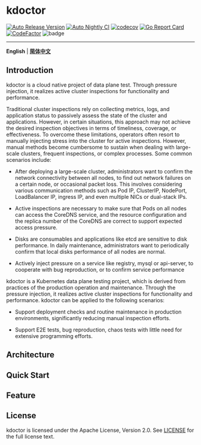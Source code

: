 # kdoctor
[![Auto Release Version](https://github.com/kdoctor-io/kdoctor/actions/workflows/auto-release.yaml/badge.svg)](https://github.com/kdoctor-io/kdoctor/actions/workflows/auto-release.yaml)
[![Auto Nightly CI](https://github.com/kdoctor-io/kdoctor/actions/workflows/auto-nightly-ci.yaml/badge.svg)](https://github.com/kdoctor-io/kdoctor/actions/workflows/auto-nightly-ci.yaml)
[![codecov](https://codecov.io/gh/kdoctor-io/kdoctor/branch/main/graph/badge.svg?token=rLmsuiBLM2)](https://codecov.io/gh/kdoctor-io/kdoctor)
[![Go Report Card](https://goreportcard.com/badge/github.com/kdoctor-io/kdoctor)](https://goreportcard.com/report/github.com/kdoctor-io/kdoctor)
[![CodeFactor](https://www.codefactor.io/repository/github/kdoctor-io/kdoctor/badge)](https://www.codefactor.io/repository/github/kdoctor-io/kdoctor)
![badge](https://img.shields.io/endpoint?url=https://gist.githubusercontent.com/ii2day/0300d0a99d701fec02909d843792e67d/raw/e2ereport.json)

***

**English** | [**简体中文**](./README-zh_CN.md)

## Introduction

kdoctor is a cloud native project of data plane test. Through pressure injection, it realizes active cluster inspections for functionality and performance.

Traditional cluster inspections rely on collecting metrics, logs, and application status to passively assess the state of the cluster and applications.
However, in certain situations, this approach may not achieve the desired inspection objectives in terms of timeliness, coverage, or effectiveness.
To overcome these limitations, operators often resort to manually injecting stress into the cluster for active inspections.
However, manual methods become cumbersome to sustain when dealing with large-scale clusters, frequent inspections, or complex processes. Some common scenarios include:

* After deploying a large-scale cluster, administrators want to confirm the network connectivity between all nodes, to find out network failures on a certain 
    node, or occasional packet loss. This involves considering various communication methods such as Pod IP, ClusterIP, NodePort, LoadBalancer IP, ingress IP, and even multiple NICs or dual-stack IPs.

* Active inspections are necessary to make sure that Pods on all nodes can access the CoreDNS service, and the resource configuration and the replica number of the CoreDNS are correct to support expected access pressure.

* Disks are consumables and applications like etcd are sensitive to disk performance. In daily maintenance, administrators want to periodically confirm that local disks performance of all nodes are normal.

* Actively inject pressure on a service like registry, mysql or api-server, to cooperate with bug reproduction, or to confirm service performance

kdoctor is a Kubernetes data plane testing project, which is derived from practices of the production operation and maintenance. Through the pressure injection, it realizes active cluster inspections for functionality and performance. kdoctor can be applied to the following scenarios:

* Support deployment checks and routine maintenance in production environments, significantly reducing manual inspection efforts.  

* Support E2E tests, bug reproduction, chaos tests with  little need for extensive programming efforts.

## Architecture

## Quick Start

## Feature

## License

kdoctor is licensed under the Apache License, Version 2.0. See [LICENSE](../LICENSE) for the full license text.
